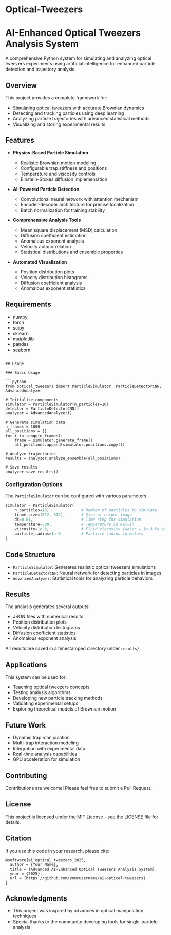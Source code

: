 # Optical-Tweezers

# AI-Enhanced Optical Tweezers Analysis System

A comprehensive Python system for simulating and analyzing optical tweezers experiments using artificial intelligence for enhanced particle detection and trajectory analysis.

## Overview

This project provides a complete framework for:
- Simulating optical tweezers with accurate Brownian dynamics
- Detecting and tracking particles using deep learning
- Analyzing particle trajectories with advanced statistical methods
- Visualizing and storing experimental results

## Features

- **Physics-Based Particle Simulation**
  - Realistic Brownian motion modeling
  - Configurable trap stiffness and positions
  - Temperature and viscosity controls
  - Einstein-Stokes diffusion implementation

- **AI-Powered Particle Detection**
  - Convolutional neural network with attention mechanism
  - Encoder-decoder architecture for precise localization
  - Batch normalization for training stability

- **Comprehensive Analysis Tools**
  - Mean square displacement (MSD) calculation
  - Diffusion coefficient estimation
  - Anomalous exponent analysis
  - Velocity autocorrelation
  - Statistical distributions and ensemble properties

- **Automated Visualization**
  - Position distribution plots
  - Velocity distribution histograms
  - Diffusion coefficient analysis
  - Anomalous exponent statistics

## Requirements

- numpy
- torch
- scipy
- sklearn
- matplotlib
- pandas
- seaborn


```

## Usage

### Basic Usage

```python
from optical_tweezers import ParticleSimulator, ParticleDetectorCNN, AdvancedAnalyzer

# Initialize components
simulator = ParticleSimulator(n_particles=10)
detector = ParticleDetectorCNN()
analyzer = AdvancedAnalyzer()

# Generate simulation data
n_frames = 1000
all_positions = []
for i in range(n_frames):
    frame = simulator.generate_frame()
    all_positions.append(simulator.positions.copy())

# Analyze trajectories
results = analyzer.analyze_ensemble(all_positions)

# Save results
analyzer.save_results()
```

### Configuration Options

The `ParticleSimulator` can be configured with various parameters:

```python
simulator = ParticleSimulator(
    n_particles=10,              # Number of particles to simulate
    frame_size=(512, 512),       # Size of output image
    dt=0.01,                     # Time step for simulation
    temperature=300,             # Temperature in Kelvin
    viscosity=1e-3,              # Fluid viscosity (water = 1e-3 Pa·s)
    particle_radius=1e-6         # Particle radius in meters
)
```

## Code Structure

- `ParticleSimulator`: Generates realistic optical tweezers simulations
- `ParticleDetectorCNN`: Neural network for detecting particles in images
- `AdvancedAnalyzer`: Statistical tools for analyzing particle behaviors

## Results

The analysis generates several outputs:
- JSON files with numerical results
- Position distribution plots
- Velocity distribution histograms
- Diffusion coefficient statistics
- Anomalous exponent analysis

All results are saved in a timestamped directory under `results/`.

## Applications

This system can be used for:
- Teaching optical tweezers concepts
- Testing analysis algorithms
- Developing new particle tracking methods
- Validating experimental setups
- Exploring theoretical models of Brownian motion

## Future Work

- Dynamic trap manipulation
- Multi-trap interaction modeling
- Integration with experimental data
- Real-time analysis capabilities
- GPU acceleration for simulation

## Contributing

Contributions are welcome! Please feel free to submit a Pull Request.

## License

This project is licensed under the MIT License - see the LICENSE file for details.

## Citation

If you use this code in your research, please cite:

```
@software{ai_optical_tweezers_2025,
  author = {Your Name},
  title = {Advanced AI-Enhanced Optical Tweezers Analysis System},
  year = {2025},
  url = {https://github.com/yourusername/ai-optical-tweezers}
}
```

## Acknowledgments

- This project was inspired by advances in optical manipulation techniques
- Special thanks to the community developing tools for single-particle analysis
